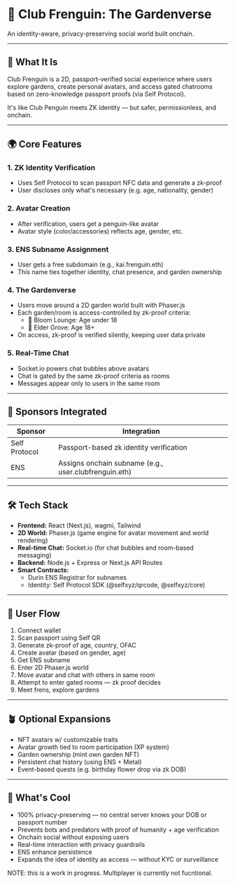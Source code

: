 # 🌿 Club Frenguin: The Gardenverse

An identity-aware, privacy-preserving social world built onchain.

---

## 🧠 What It Is

Club Frenguin is a 2D, passport-verified social experience where users explore gardens, create personal avatars, and access gated chatrooms based on zero-knowledge passport proofs (via Self Protocol).

It's like Club Penguin meets ZK identity — but safer, permissionless, and onchain.

---

## 🌍 Core Features

### 1. ZK Identity Verification
* Uses Self Protocol to scan passport NFC data and generate a zk-proof
* User discloses only what's necessary (e.g. age, nationality, gender)

### 2. Avatar Creation
* After verification, users get a penguin-like avatar
* Avatar style (color/accessories) reflects age, gender, etc.

### 3. ENS Subname Assignment
* User gets a free subdomain (e.g., kai.frenguin.eth)
* This name ties together identity, chat presence, and garden ownership

### 4. The Gardenverse
* Users move around a 2D garden world built with Phaser.js
* Each garden/room is access-controlled by zk-proof criteria:
  * 🌸 Bloom Lounge: Age under 18
  * 🌲 Elder Grove: Age 18+
* On access, zk-proof is verified silently, keeping user data private

### 5. Real-Time Chat
* Socket.io powers chat bubbles above avatars
* Chat is gated by the same zk-proof criteria as rooms
* Messages appear only to users in the same room

---

## 🧱 Sponsors Integrated

| Sponsor | Integration |
|---------|-------------|
| Self Protocol | Passport-based zk identity verification |
| ENS | Assigns onchain subname (e.g., user.clubfrenguin.eth) |

---

## 🛠️ Tech Stack

* **Frontend:** React (Next.js), wagmi, Tailwind
* **2D World:** Phaser.js (game engine for avatar movement and world rendering)
* **Real-time Chat:** Socket.io (for chat bubbles and room-based messaging)
* **Backend:** Node.js + Express or Next.js API Routes
* **Smart Contracts:**
  * Durin ENS Registrar for subnames
  * Identity: Self Protocol SDK (@selfxyz/qrcode, @selfxyz/core)

---

## 🚀 User Flow

1. Connect wallet
2. Scan passport using Self QR
3. Generate zk-proof of age, country, OFAC
4. Create avatar (based on gender, age)
5. Get ENS subname
6. Enter 2D Phaser.js world
7. Move avatar and chat with others in same room
8. Attempt to enter gated rooms — zk proof decides
9. Meet frens, explore gardens

---

## 🪴 Optional Expansions

* NFT avatars w/ customizable traits
* Avatar growth tied to room participation (XP system)
* Garden ownership (mint own garden NFT)
* Persistent chat history (using ENS + Metal)
* Event-based quests (e.g. birthday flower drop via zk DOB)

---

## 🧩 What's Cool

* 100% privacy-preserving — no central server knows your DOB or passport number
* Prevents bots and predators with proof of humanity + age verification
* Onchain social without exposing users
* Real-time interaction with privacy guardrails
* ENS enhance persistence
* Expands the idea of identity as access — without KYC or surveillance

NOTE: this is a work in progress. Multiplayer is currently not fucntional.